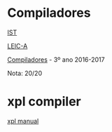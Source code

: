 # Compiladores

[IST](https://tecnico.ulisboa.pt/pt/) 

[LEIC-A](https://fenix.tecnico.ulisboa.pt/cursos/leic-a/descricao)

[Compiladores](https://fenix.tecnico.ulisboa.pt/disciplinas/Com5645111326-2/2016-2017/2-semestre) - 3º ano 2016-2017

Nota: 20/20


# xpl compiler

[xpl manual](https://www.l2f.inesc-id.pt/~david/w/pt/Compiladores/Projecto_de_Compiladores/Projecto_2016-2017/Manual_de_Refer%C3%AAncia_da_Linguagem_XPL)
